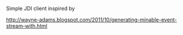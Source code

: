 Simple JDI client inspired by

http://wayne-adams.blogspot.com/2011/10/generating-minable-event-stream-with.html
